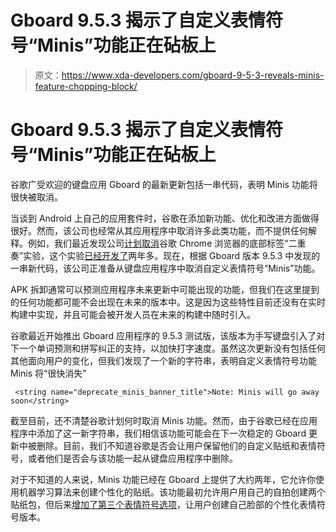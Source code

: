 # Gboard 9.5.3 揭示了自定义表情符号“Minis”功能正在砧板上

> 原文：<https://www.xda-developers.com/gboard-9-5-3-reveals-minis-feature-chopping-block/>

# Gboard 9.5.3 揭示了自定义表情符号“Minis”功能正在砧板上

谷歌广受欢迎的键盘应用 Gboard 的最新更新包括一串代码，表明 Minis 功能将很快被取消。

当谈到 Android 上自己的应用套件时，谷歌在添加新功能、优化和改进方面做得很好。然而，该公司也经常从其应用程序中取消许多此类功能，而不提供任何解释。例如，我们最近发现公司[计划取消](https://www.xda-developers.com/google-chromes-bottom-tab-duet-experiment-killed-off/)谷歌 Chrome 浏览器的底部标签“二重奏”实验，这个实验[已经开发了](https://www.xda-developers.com/hands-on-google-chromes-new-duplex-split-toolbar-ui-replaces-chrome-home/)两年多。现在，根据 Gboard 版本 9.5.3 中发现的一串新代码，该公司正准备从键盘应用程序中取消自定义表情符号“Minis”功能。

APK 拆卸通常可以预测应用程序未来更新中可能出现的功能，但我们在这里提到的任何功能都可能不会出现在未来的版本中。这是因为这些特性目前还没有在实时构建中实现，并且可能会被开发人员在未来的构建中随时引入。

谷歌最近开始推出 Gboard 应用程序的 9.5.3 测试版，该版本为手写键盘引入了对下一个单词预测和拼写纠正的支持，以加快打字速度。虽然这次更新没有包括任何其他面向用户的变化，但我们发现了一个新的字符串，表明自定义表情符号功能 Minis 将“很快消失”

```
 <string name="deprecate_minis_banner_title">Note: Minis will go away soon</string> 
```

截至目前，还不清楚谷歌计划何时取消 Minis 功能。然而，由于谷歌已经在应用程序中添加了这一新字符串，我们相信该功能可能会在下一次稳定的 Gboard 更新中被删除。目前，我们不知道谷歌是否会让用户保留他们的自定义贴纸和表情符号，或者他们是否会与该功能一起从键盘应用程序中删除。

对于不知道的人来说，Minis 功能已经在 Gboard 上提供了大约两年，它允许你使用机器学习算法来创建个性化的贴纸。该功能最初允许用户用自己的自拍创建两个贴纸包，但后来[增加了第三个表情符号选项](https://www.xda-developers.com/gboard-minis-emoji-stickers/)，让用户创建自己脸部的个性化表情符号版本。